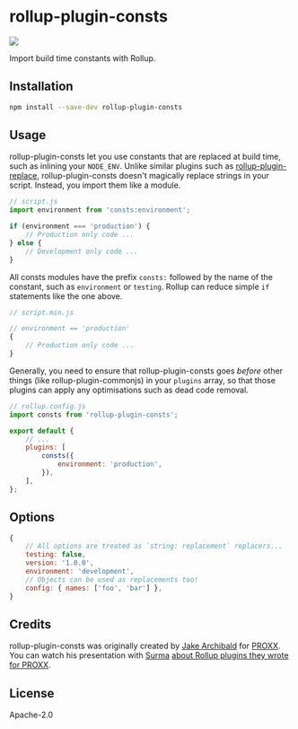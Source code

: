 # rollup-plugin-consts

[![](https://img.shields.io/npm/v/rollup-plugin-consts.svg?style=flat)](https://www.npmjs.com/package/rollup-plugin-consts)

Import build time constants with Rollup.

## Installation

```bash
npm install --save-dev rollup-plugin-consts
```

## Usage

rollup-plugin-consts let you use constants that are replaced at build time, such
as inlining your `NODE_ENV`. Unlike similar plugins such as
[rollup-plugin-replace](https://github.com/rollup/rollup-plugin-replace),
rollup-plugin-consts doesn't magically replace strings in your script. Instead,
you import them like a module.

```js
// script.js
import environment from 'consts:environment';

if (environment === 'production') {
    // Production only code ...
} else {
    // Development only code ...
}
```

All consts modules have the prefix `consts:` followed by the name of the
constant, such as `environment` or `testing`. Rollup can reduce simple `if`
statements like the one above.

```js
// script.min.js

// environment == 'production'
{
    // Production only code ...
}
```

Generally, you need to ensure that rollup-plugin-consts goes _before_ other
things (like rollup-plugin-commonjs) in your `plugins` array, so that those
plugins can apply any optimisations such as dead code removal.

```js
// rollup.config.js
import consts from 'rollup-plugin-consts';

export default {
    // ...
    plugins: [
        consts({
            environment: 'production',
        }),
    ],
};
```

## Options

```js
{
    // All options are treated as `string: replacement` replacers...
    testing: false,
    version: '1.0.0',
    environment: 'development',
    // Objects can be used as replacements too!
    config: { names: ['foo', 'bar'] },
}
```

## Credits

rollup-plugin-consts was originally created by
[Jake Archibald](https://github.com/jakearchibald/) for
[PROXX](https://github.com/GoogleChromeLabs/proxx). You can watch his
presentation with [Surma](https://github.com/surma/)
[about Rollup plugins they wrote for PROXX](https://youtu.be/TsTt7Tja30Q).

## License

Apache-2.0
